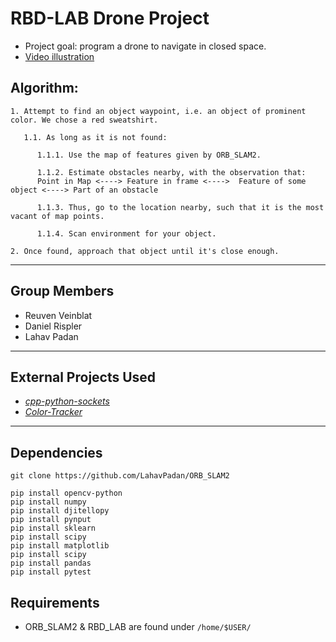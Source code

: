 # RBD-LAB Drone Project
- Project goal: program a drone to navigate in closed space.
- [Video illustration](https://youtu.be/DrXkyMg7KsM)

## Algorithm:
```
1. Attempt to find an object waypoint, i.e. an object of prominent color. We chose a red sweatshirt.
      
   1.1. As long as it is not found: 

      1.1.1. Use the map of features given by ORB_SLAM2. 

      1.1.2. Estimate obstacles nearby, with the observation that:
      Point in Map <----> Feature in frame <---->  Feature of some object <----> Part of an obstacle

      1.1.3. Thus, go to the location nearby, such that it is the most vacant of map points.

      1.1.4. Scan environment for your object.
      
2. Once found, approach that object until it's close enough.
```
---
## Group Members
- Reuven Veinblat
- Daniel Rispler
- Lahav Padan
---
## External Projects Used
- [_cpp-python-sockets_](https://github.com/johnathanchiu/cpp-python-sockets)
- [_Color-Tracker_](https://github.com/gaborvecsei/Color-Tracker)
---
## Dependencies
```
git clone https://github.com/LahavPadan/ORB_SLAM2
```
```
pip install opencv-python
pip install numpy
pip install djitellopy
pip install pynput
pip install sklearn
pip install scipy
pip install matplotlib
pip install scipy
pip install pandas
pip install pytest
```

## Requirements
- ORB_SLAM2 & RBD_LAB are found under ```/home/$USER/```

